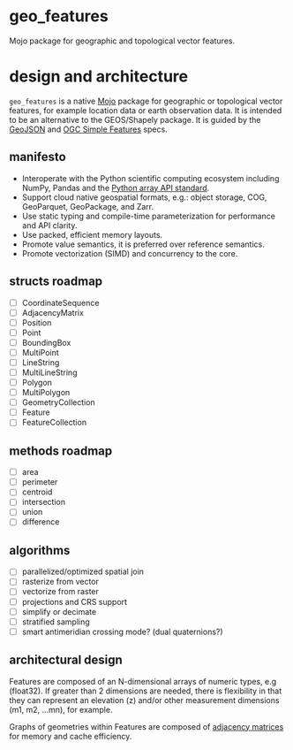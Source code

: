 # geo_features
Mojo package for geographic and topological vector features.

# design and architecture

`geo_features` is a native [Mojo](https://github.com/modularml/mojo) package for geographic or topological vector features, for example location data or
earth observation data. It is intended to be an alternative to the GEOS/Shapely package. It is guided by the
[GeoJSON](https://datatracker.ietf.org/doc/html/rfc7946) and [OGC Simple Features](https://www.ogc.org/standards/) specs.

## manifesto

- Interoperate with the Python scientific computing ecosystem including NumPy, Pandas and the [Python array API
  standard](https://data-apis.org/array-api/latest).
- Support cloud native geospatial formats, e.g.: object storage, COG, GeoParquet, GeoPackage, and Zarr.
- Use static typing and compile-time parameterization for performance and API clarity.
- Use packed, efficient memory layouts.
- Promote value semantics, it is preferred over reference semantics.
- Promote vectorization (SIMD) and concurrency to the core.

## structs roadmap

- [ ] CoordinateSequence
- [ ] AdjacencyMatrix
- [ ] Position
- [ ] Point
- [ ] BoundingBox
- [ ] MultiPoint
- [ ] LineString
- [ ] MultiLineString
- [ ] Polygon
- [ ] MultiPolygon
- [ ] GeometryCollection
- [ ] Feature
- [ ] FeatureCollection

## methods roadmap

- [ ] area
- [ ] perimeter
- [ ] centroid
- [ ] intersection
- [ ] union
- [ ] difference

## algorithms

- [ ] parallelized/optimized spatial join
- [ ] rasterize from vector
- [ ] vectorize from raster
- [ ] projections and CRS support
- [ ] simplify or decimate
- [ ] stratified sampling
- [ ] smart antimeridian crossing mode? (dual quaternions?)

## architectural design

Features are composed of an N-dimensional arrays of numeric types, e.g (float32). If greater than 2 dimensions are
needed, there is flexibility in that they can represent an elevation (z) and/or other measurement dimensions (m1, m2,
...mn), for example.

Graphs of geometries within Features are composed of [adjacency
matrices](https://en.wikipedia.org/wiki/Adjacency_matrix) for memory and cache efficiency.
